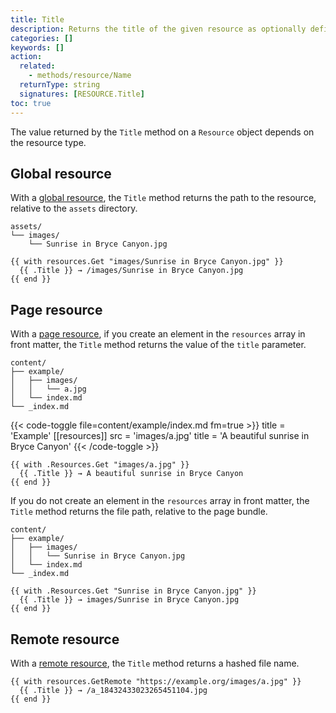 ```yaml
---
title: Title
description: Returns the title of the given resource as optionally defined in front matter, falling back to a relative path or hashed file name depending on resource type.
categories: []
keywords: []
action:
  related:
    - methods/resource/Name
  returnType: string
  signatures: [RESOURCE.Title]
toc: true
---
```


The value returned by the `Title` method on a `Resource` object depends on the resource type.

## Global resource

With a [global resource], the `Title` method returns the path to the resource, relative to the `assets` directory.

```text
assets/
└── images/
    └── Sunrise in Bryce Canyon.jpg
```

```go-html-template
{{ with resources.Get "images/Sunrise in Bryce Canyon.jpg" }}
  {{ .Title }} → /images/Sunrise in Bryce Canyon.jpg
{{ end }}
```

## Page resource

With a [page resource], if you create an element in the `resources` array in front matter, the `Title` method returns the value of the `title` parameter.

```text
content/
├── example/
│   ├── images/
│   │   └── a.jpg
│   └── index.md
└── _index.md
```

{{< code-toggle file=content/example/index.md fm=true >}}
title = 'Example'
[[resources]]
src = 'images/a.jpg'
title = 'A beautiful sunrise in Bryce Canyon'
{{< /code-toggle >}}

```go-html-template
{{ with .Resources.Get "images/a.jpg" }}
  {{ .Title }} → A beautiful sunrise in Bryce Canyon
{{ end }}
```

If you do not create an element in the `resources` array in front matter, the `Title` method returns the file path, relative to the page bundle.

```text
content/
├── example/
│   ├── images/
│   │   └── Sunrise in Bryce Canyon.jpg
│   └── index.md
└── _index.md
```

```go-html-template
{{ with .Resources.Get "Sunrise in Bryce Canyon.jpg" }}
  {{ .Title }} → images/Sunrise in Bryce Canyon.jpg
{{ end }}
```

## Remote resource

With a [remote resource], the `Title` method returns a hashed file name.

```go-html-template
{{ with resources.GetRemote "https://example.org/images/a.jpg" }}
  {{ .Title }} → /a_18432433023265451104.jpg
{{ end }}
```

[global resource]: /getting-started/glossary/#global-resource
[page resource]: /getting-started/glossary/#page-resource
[remote resource]: /getting-started/glossary/#remote-resource
